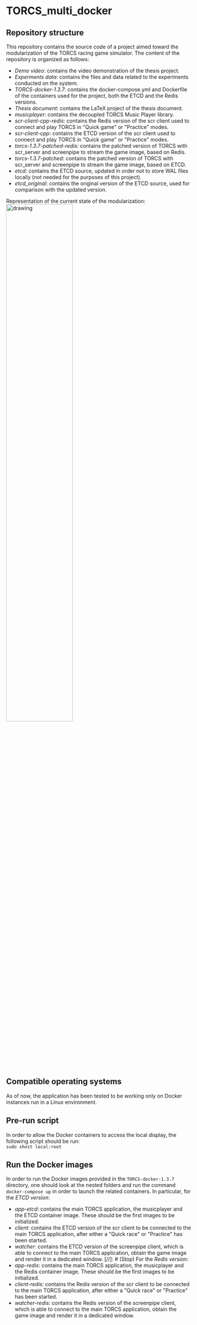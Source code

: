 # TORCS_multi_docker
## Repository structure
This repository contains the source code of a project aimed toward the modularization of the TORCS racing game simulator. The content of the repository is organized as follows:
* *Demo video*: contains the video demonstration of the thesis project.
* *Experments data*: contains the files and data related to the experiments conducted on the system.
* *TORCS-docker-1.3.7*: contains the docker-compose.yml and Dockerfile of the containers used for the project, both the ETCD and the Redis versions.
* *Thesis document*: contains the LaTeX project of the thesis document.
* *musicplayer*: contains the decoupled TORCS Music Player library.
* *scr-client-cpp-redis*: contains the Redis version of the scr client used to connect and play TORCS in "Quick game" or "Practice" modes.
* *scr-client-cpp*: contains the ETCD version of the scr client used to connect and play TORCS in "Quick game" or "Practice" modes.
* *torcs-1.3.7-patched-redis*: contains the patched version of TORCS with scr_server and screenpipe to stream the game image, based on Redis.
* *torcs-1.3.7-patched*: contains the patched version of TORCS with scr_server and screenpipe to stream the game image, based on ETCD.
* *etcd*: contains the ETCD source, updated in order not to store WAL files locally (not needed for the purposes of this project).
* *etcd_original*: contains the original version of the ETCD source, used for comparison with the updated version.

Representation of the current state of the modularization:
<br />
<img src="https://user-images.githubusercontent.com/16836365/188315972-fe3a0394-eaa0-4339-94b0-4c0e99416fef.jpg" alt="drawing" width="60%"/>

## Compatible operating systems
As of now, the application has been tested to be working only on Docker instances run in a Linux environment.

## Pre-run script
In order to allow the Docker containers to access the local display, the following script should be run: <br/>
`sudo xhost local:root`

## Run the Docker images
In order to run the Docker images provided in the `TORCS-docker-1.3.7` directory, one should look at the nested folders and run the command `docker-compose up` in order to launch the related containers. In particular, for the *ETCD version*:
* *app-etcd*: contains the main TORCS application, the musicplayer and the ETCD container image. These should be the first images to be initialized.
* *client*: contains the ETCD version of the scr client to be connected to the main TORCS application, after either a "Quick race" or "Practice" has been started.
* *watcher*: contains the ETCD version of the screenpipe client, which is able to connect to the main TORCS application, obtain the game image and render it in a dedicated window.
[//]: # (Stop)
For the *Redis version*:
* *app-redis*: contains the main TORCS application, the musicplayer and the Redis container image. These should be the first images to be initialized.
* *client-redis*: contains the Redis version of the scr client to be connected to the main TORCS application, after either a "Quick race" or "Practice" has been started.
* *watcher-redis*: contains the Redis version of the screenpipe client, which is able to connect to the main TORCS application, obtain the game image and  render it in a dedicated window.
